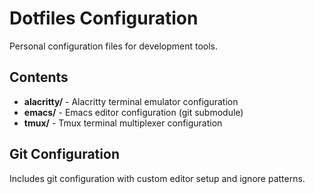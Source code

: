 # Dotfiles Configuration

Personal configuration files for development tools.

## Contents

- **alacritty/** - Alacritty terminal emulator configuration
- **emacs/** - Emacs editor configuration (git submodule)
- **tmux/** - Tmux terminal multiplexer configuration

## Git Configuration

Includes git configuration with custom editor setup and ignore patterns.